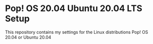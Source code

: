 # Pop! OS 20.04 Ubuntu 20.04 LTS Setup
This repository contains my settings for the Linux distributions Pop! OS 20.04 or Ubuntu 20.04
